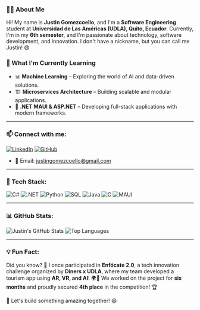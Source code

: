 
### 👨‍💻 About Me
Hi! My name is **Justin Gomezcoello**, and I'm a **Software Engineering** student at **Universidad de Las Américas (UDLA), Quito, Ecuador**. Currently, I'm in my **6th semester**, and I'm passionate about technology, software development, and innovation. I don't have a nickname, but you can call me Justin! 😄

### 🚀 What I'm Currently Learning
- 📊 **Machine Learning** – Exploring the world of AI and data-driven solutions.
- 🏗 **Microservices Architecture** – Building scalable and modular applications.
- 🔗 **.NET MAUI & ASP.NET** – Developing full-stack applications with modern frameworks.
  

---

### 📫 Connect with me:
[![LinkedIn](https://img.shields.io/badge/-LinkedIn-0077B5?style=flat-square&logo=linkedin&logoColor=white)](https://www.linkedin.com/in/justin-gomezcoello/)
[![GitHub](https://img.shields.io/badge/-GitHub-181717?style=flat-square&logo=github&logoColor=white)](https://github.com/JustinGomezcoello)
- 📧 Email: justingomezcoello@gmail.com 

---

### 🚀 Tech Stack:
![C#](https://img.shields.io/badge/-C%23-239120?style=flat-square&logo=c-sharp&logoColor=white)
![.NET](https://img.shields.io/badge/-.NET-512BD4?style=flat-square&logo=dot-net&logoColor=white)
![Python](https://img.shields.io/badge/-Python-3776AB?style=flat-square&logo=python&logoColor=white)
![SQL](https://img.shields.io/badge/-SQL-4479A1?style=flat-square&logo=mysql&logoColor=white)
![Java](https://img.shields.io/badge/-Java-007396?style=flat-square&logo=java&logoColor=white)
![C](https://img.shields.io/badge/-C-A8B9CC?style=flat-square&logo=c&logoColor=white)
![MAUI](https://img.shields.io/badge/-MAUI-512BD4?style=flat-square&logo=dot-net&logoColor=white)

---

### 📊 GitHub Stats:
![Justin's GitHub Stats](https://github-readme-stats.vercel.app/api?username=JustinGomezcoello&show_icons=true&theme=tokyonight)
![Top Languages](https://github-readme-stats.vercel.app/api/top-langs/?username=JustinGomezcoello&layout=compact&theme=tokyonight)

---

### 💡 Fun Fact:
Did you know? 🤔 I once participated in **Enfócate 2.0**, a tech innovation challenge organized by **Diners x UDLA**, where my team developed a tourism app using **AR, VR, and AI**! 🌍🚀 We worked on the project for **six months** and proudly secured **4th place** in the competition! 🏆

🚀 Let's build something amazing together! 😃

